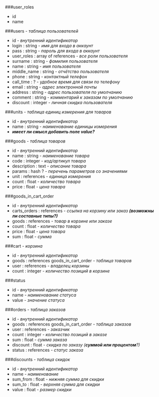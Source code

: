 ###user_roles
- id
- name

###users - *таблица пользователей*
- id - *внутренний идентификатор*
- login : string - *имя для входа в аккаунт*
- pass : string - *пароль для входа в аккаунт*
- user_roles : array of references - *все роли пользователя*
- surname : string - *фамилия пользователя*
- name : string - *имя пользователя*
- middle_name : string - *отчётство пользователя*
- phone : string - *контактный телефон*
- call_time : ? - *удобное время для связи по телефону*
- email : string - *адрес электронной почты*
- address : string - *адрес пользователя по умолчанию*
- comment : string - *комментарий к заказам по умолчанию*
- discount : integer - *личная скидка пользователя*


###units - *таблица единиц измерения для товаров*
- id - *внутренний идентификатор*
- name : string - *наименование единицы измерения*
- **_имеет ли смысл добавить поле value?_**

###goods - *таблица товаров*
- id - *внутренний идентификатор*
- name : string - *наименование товара*
- code : integer - *код/артикул товара*
- description : text - *описание товара*
- params : hash ? - *перечень параметров со значениями*
- unit : references - *единица измерения*
- count : float - *количество товара*
- price : float - *цена товара*

###goods_in_cart_order
- id - *внутренний идентификатор*
- carts_orders : references - *ссылка на корзину или заказ **(возможны ли составные типы?)***
- goods : references - *товар в корзине или заказе*
- count : float - *количество товара*
- price : float - *цена товара*
- sum : float - *сумма*

###cart - *корзина*
- id - *внутренний идентификатор*
- goods : references goods_in_cart_order - *таблица товаров*
- user : references - *владелец корзины*
- count : integer - *количество позиций в корзине*

###status
- id - *внутренний идентификатор*
- name - *наименование статуса*
- value - *значение статуса*

###orders - *таблица заказов*
- id - *внутренний идентификатор*
- goods : references goods_in_cart_order - *таблица заказов*
- user : references - *заказчик*
- count : integer - *количество позиций в заказе*
- sum : float - *сумма заказа*
- discount : float - *скидка по заказу (**суммой или процентом**?)*
- status : references - *статус заказа*

###discounts - *таблица скидок*
- id - *внутренний идентификатор*
- name - *наименование*
- sum_from : float - *нижняя сумма для скидки*
- sum_to : float - *верхняя сумма для скидки*
- value : float - *размер скидки*